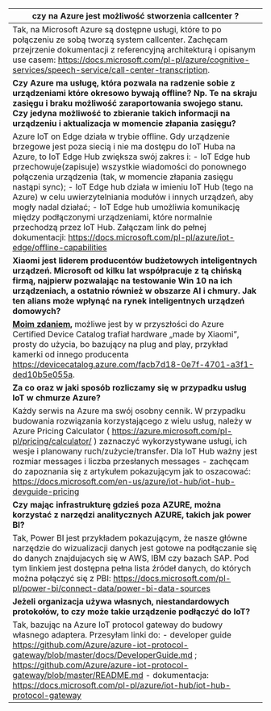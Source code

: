 | czy na Azure jest możliwość stworzenia callcenter ?          |
| ------------------------------------------------------------ |
| Tak, na Microsoft Azure są  dostępne usługi, które to po połączeniu ze sobą tworzą system callcenter.  Zachęcam przejrzenie dokumentacji z referencyjną architekturą i opisanym use  casem: https://docs.microsoft.com/pl-pl/azure/cognitive-services/speech-service/call-center-transcription. |
| **Czy Azure ma usługę, która pozwala na radzenie sobie z urządzeniami które  okresowo bywają offline? Np. Te na skraju zasięgu i braku możliwość zaraportowania  swojego stanu. Czy jedyna możliwość to zbieranie takich informacji na  urządzeniu i aktualizacja w momencie złapania zasięgu?** |
| Azure IoT on Edge działa w  trybie offline. Gdy urządzenie brzegowe jest poza siecią i nie ma  dostępu do IoT Huba na Azure, to IoT Edge Hub zwiększa swój zakres i:  - IoT Edge hub  przechowuje(zapisuje) wszystkie wiadomości do ponownego połączenia urządzenia  (tak, w momencie złapania zasięgu nastąpi sync);   - IoT Edge hub działa w imieniu  IoT Hub (tego na Azure) w celu uwierzytelniania modułów i innych urządzeń,  aby mogły nadal działać;  - IoT Edge hub umożliwia  komunikację między podłączonymi urządzeniami, które normalnie przechodzą  przez IoT Hub. Załączam link do pełnej dokumentacji:  https://docs.microsoft.com/pl-pl/azure/iot-edge/offline-capabilities |
| **Xiaomi jest liderem producentów budżetowych inteligentnych urządzeń.  Microsoft od kilku lat współpracuje z tą chińską firmą, najpierw pozwalając  na testowanie Win 10 na ich urządzeniach, a ostatnio również w obszarze AI i  chmury. Jak ten alians może wpłynąć na rynek inteligentnych urządzeń  domowych?** |
| **<u>Moim zdaniem,</u>** możliwe jest by w  przyszłości do Azure Certified Device Catalog trafiał hardware „made by  Xiaomi”, prosty do użycia, bo bazujący na plug and play, przykład kamerki od  innego producenta https://devicecatalog.azure.com/facb7d18-0e7f-4701-a3f1-ded10b5e055a. |
| **Za co oraz w jaki sposób rozliczamy się w przypadku usług IoT w chmurze  Azure?** |
| Każdy serwis na Azure ma swój  osobny cennik. W przypadku budowania rozwiązania korzystającego z wielu  usług, należy w Azure Pricing Calculator ( https://azure.microsoft.com/pl-pl/pricing/calculator/  )  zaznaczyć wykorzystywane usługi, ich wesje i planowany ruch/zużycie/transfer.  Dla IoT Hub ważny jest rozmiar messages i liczba przesłanych messages -  zachęcam do zapoznania się z artykułem pokazującym jak to oszacować: https://docs.microsoft.com/en-us/azure/iot-hub/iot-hub-devguide-pricing |
| **Czy mając infrastrukturę gdzieś poza AZURE, można korzystać z narzędzi  analitycznych AZURE, takich jak power BI?** |
| Tak, Power BI jest przykładem  pokazującym, że nasze główne narzędzie do wizualizacji danych jest gotowe na  podłączanie się do danych znajdujacych się w AWS, IBM czy bazach SAP. Pod tym  linkiem jest dostępna pełna lista źródeł danych, do których można połączyć  się z PBI:   https://docs.microsoft.com/pl-pl/power-bi/connect-data/power-bi-data-sources |
| **Jeżeli organizacja używa własnych, niestandardowych protokołów, to czy  może takie urządzenie podłączyć do IoT?** |
| Tak, bazując na Azure IoT  protocol gateway do budowy własnego adaptera. Przesyłam linki do:  - developer guide https://github.com/Azure/azure-iot-protocol-gateway/blob/master/docs/DeveloperGuide.md  ;  https://github.com/Azure/azure-iot-protocol-gateway/blob/master/README.md  - dokumentacja:  https://docs.microsoft.com/pl-pl/azure/iot-hub/iot-hub-protocol-gateway |